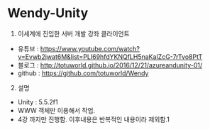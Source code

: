 ﻿# Wendy-Unity
1. 이세계에 진입한 서버 개발 강좌 클라이언트
 - 유튜브 : https://www.youtube.com/watch?v=Evwb2jwat6M&list=PLI69hfdYKNQfLH5naKaIZcG-7rTvo8PtT
 - 블로그 : http://totuworld.github.io/2016/12/21/azureandunity-01/
 - github : https://github.com/totuworld/Wendy

2. 설명
 - Unity : 5.5.2f1
 - WWW 객체만 이용해서 작업.
 - 4강 까지만 진행함. 이후내용은 반복적인 내용이라 제외함.1
